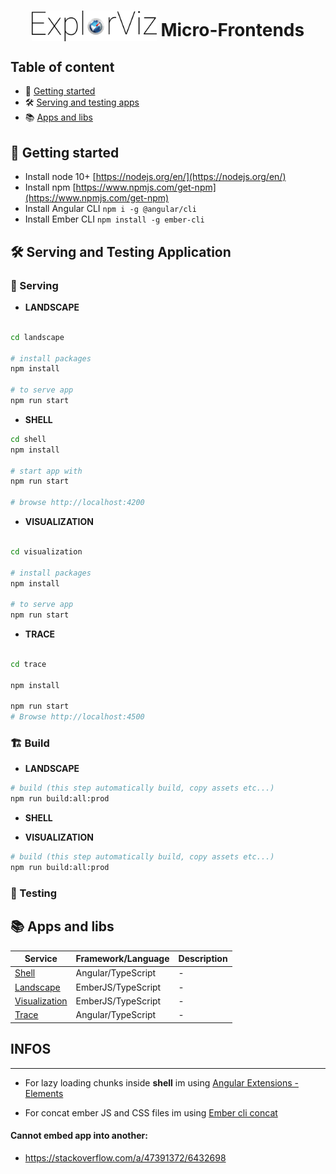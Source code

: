 <h1 align="center">
    <img width="200" valign="bottom" src="docs/img/explorviz-transparent.png">
    Micro-Frontends 
</h1>

## Table of content

- 🔖 [Getting started](#getting-started)
- 🛠️ [Serving and testing apps](#serving-and-testing-application)
- 📚 [Apps and libs](#apps-and-libs)

## 🔖 Getting started

- Install node 10+ [https://nodejs.org/en/](https://nodejs.org/en/)
- Install npm [https://www.npmjs.com/get-npm](https://www.npmjs.com/get-npm)
- Install Angular CLI `npm i -g @angular/cli`
- Install Ember CLI `npm install -g ember-cli`

## 🛠️ Serving and Testing Application

### 🚀 Serving

- **LANDSCAPE**

```bash

cd landscape

# install packages
npm install

# to serve app
npm run start
```

- **SHELL**

```bash
cd shell
npm install

# start app with
npm run start

# browse http://localhost:4200
```

- **VISUALIZATION** 


```bash

cd visualization

# install packages
npm install

# to serve app
npm run start
```

- **TRACE**

```bash

cd trace

npm install

npm run start
# Browse http://localhost:4500

```

### 🏗️ Build

- **LANDSCAPE**

```bash
# build (this step automatically build, copy assets etc...)
npm run build:all:prod
```

- **SHELL**


- **VISUALIZATION**

```bash
# build (this step automatically build, copy assets etc...)
npm run build:all:prod
```



### 🚨 Testing

## 📚 Apps and libs


| Service                          | Framework/Language   | Description     |
| -------------------------------  | -------------------- | --------------- |
| [Shell](./shell)                 | Angular/TypeScript   | -               |
| [Landscape](./landscape)         | EmberJS/TypeScript   | -               |
| [Visualization](./visualization) | EmberJS/TypeScript   | -               |
| [Trace](./trace)                 | Angular/TypeScript   | -               |

## INFOS

---

- For lazy loading chunks inside **shell** im using [Angular Extensions - Elements](https://github.com/angular-extensions/elements)

- For concat ember JS and CSS files im using [Ember cli concat](https://github.com/sir-dunxalot/ember-cli-concat)

#### Cannot embed app into another:

- https://stackoverflow.com/a/47391372/6432698
